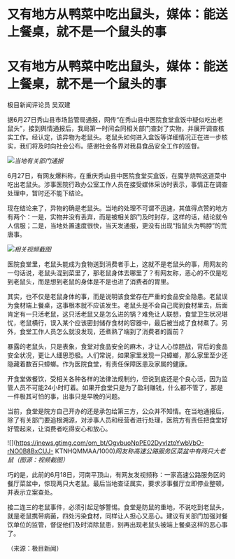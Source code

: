 # 又有地方从鸭菜中吃出鼠头，媒体：能送上餐桌，就不是一个鼠头的事

# 又有地方从鸭菜中吃出鼠头，媒体：能送上餐桌，就不是一个鼠头的事

极目新闻评论员 吴双建

据6月27日秀山县市场监管局通报，网传“在秀山县中医院食堂盒饭中疑似吃出老鼠头”，接到舆情通报后，我局第一时间会同相关部门查封了实物，并展开调查核实工作。经认定，该异物为老鼠头。老鼠头如何进入盒饭等详细情况正在进一步核实，我们将及时向社会公布。感谢社会各界对我县食品安全工作的监督。

![](https://inews.gtimg.com/om_bt/OC8kZHCjelpDMONbdp4kQksRkyvOB5EWozOVei66RQAJkAA/1000)_当地有关部门通报_

6月27日，有网友爆料称，在重庆秀山县中医院食堂买盒饭，在魔芋烧鸭这道菜中吃出老鼠头。涉事医院行政办公室工作人员在接受媒体采访时表示，事情正在调查处理中，暂时还不能下结论。

现在结论来了，异物的确是老鼠头。当地的处理不可谓不迅速，其值得点赞的地方有两个：一是，实物并没有丢弃，而是被相关部门及时封存，这样的话，结论就令人信服；二是，当地处置速度很快，当天发通报，更没有出现“指鼠头为鸭脖”的荒唐事。

![](https://inews.gtimg.com/om_bt/OWSQvvhb7Hq_kvBe6_pXiNTRCbbfTszkPBx6oFzvVuf1IAA/1000)_相关视频截图_

医院食堂里，老鼠头能成为食物送到消费者手上，这就不是老鼠头的事，用网友的一句话说，老鼠头混到菜里了，那老鼠身体去哪里了？有网友称，恶心的不仅是吃到老鼠头，而是想到老鼠的身体是不是也进了消费者的胃里。

其实，也不仅是老鼠身体的事，而是说明该食堂存在严重的食品安全隐患。老鼠误为食材端上餐桌，这事根本就不应该发生。老鼠头是不会自己爬到食材里去，后面肯定有一只活老鼠，这只活老鼠又是怎么进的锅？难免让人联想，食堂卫生状况堪忧，老鼠横行，误入某个应该密封储存食材的容器中，最后被当成了食材煮了。另外，食堂工作人员怎么就没发现，还煮熟了端到了消费者的面前？

暴露的老鼠头，只是表象，食堂对食品安全的麻木，才让人心惊胆战，背后的食品安全状况，更让人细思恐极。人们常说，如果家里发现一只蟑螂，那么家里至少还隐藏着数百只蟑螂。作为医院食堂，有责任保障医患及家属的健康。

开食堂做餐饮，受相关各种各样的法律法规制约，但说到底还是个良心活，因为监管人员不可能24小时盯着。如果开食堂只是为了盈利赚钱，什么都不管了，那是一件极其可怕的事，出事只是早晚的问题。

当前，食堂是院方自己开办的还是承包给第三方，公众并不知情。在当地通报后，除了有关部门要追根溯源，对涉事人员和经营者进行处理，医院方有责任把食堂好好管起来，让消费者吃得安心和放心。

![](https://inews.gtimg.com/om_bt/OgvbuoNpPE02DyvIztoYwbVbO-rNO0B8BxCUJ-
KTNHQMMAA/1000)_网友称高速公路服务区菜盆中有两只大老鼠（图源：视频截图）_

巧的是，此前的6月18日，河南平顶山，有网友发视频称：一家高速公路服务区的餐厅菜盆中，惊现两只大老鼠。最后当地查证属实，要求涉事餐厅立即停业整顿，并表示立案查处。

接二连三的老鼠事件，必须引起足够警惕。食堂是防鼠的重地，不说吃到老鼠头，就是老鼠携带病菌，四处污染食材，同样让人担心又恶心。建议有关部门加强对餐饮单位的监管，督促他们及时消除鼠患，别再出现老鼠头被端上餐桌这样的恶心事了。

（来源：极目新闻）

